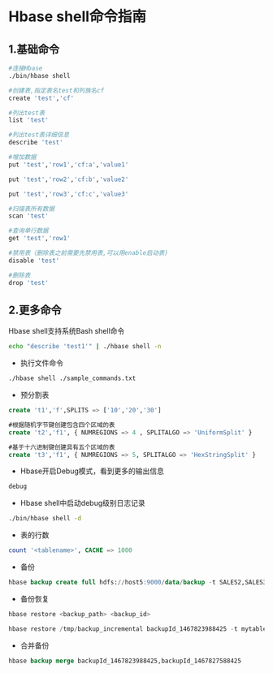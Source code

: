 # Hbase shell命令指南
## 1.基础命令
```sh
#连接Hbase
./bin/hbase shell

#创建表,指定表名test和列族名cf
create 'test','cf'

#列出test表
list 'test'

#列出test表详细信息
describe 'test'

#增加数据
put 'test','row1','cf:a','value1'

put 'test','row2','cf:b','value2'

put 'test','row3','cf:c','value3'

#扫描表所有数据
scan 'test'

#查询单行数据
get 'test','row1'

#禁用表（删除表之前需要先禁用表,可以用enable启动表)
disable 'test'

#删除表
drop 'test'
```
## 2.更多命令
Hbase shell支持系统Bash shell命令
```sh
echo "describe 'test1'" | ./hbase shell -n
```

- 执行文件命令
```sh
./hbase shell ./sample_commands.txt
```

- 预分割表

```SQL
create 't1','f',SPLITS => ['10','20','30']

#根据随机字节键创建包含四个区域的表
create 't2','f1', { NUMREGIONS => 4 , SPLITALGO => 'UniformSplit' }

#基于十六进制键创建具有五个区域的表
create 't3','f1', { NUMREGIONS => 5, SPLITALGO => 'HexStringSplit' }

```

- Hbase开启Debug模式，看到更多的输出信息
```sh
debug
```

- Hbase shell中启动debug级别日志记录
```sh
./bin/hbase shell -d
```

- 表的行数
```SQL
count '<tablename>', CACHE => 1000
```

- 备份
```SQL
hbase backup create full hdfs://host5:9000/data/backup -t SALES2,SALES3 -w 3
```

- 备份恢复
```SQL
hbase restore <backup_path> <backup_id>

hbase restore /tmp/backup_incremental backupId_1467823988425 -t mytable1,mytable2
```

- 合并备份
```SQL
hbase backup merge backupId_1467823988425,backupId_1467827588425
```
